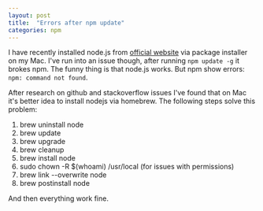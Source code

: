 ```yaml
---
layout: post
title:  "Errors after npm update"
categories: npm
---
```


I have recently installed node.js from <a href="https://nodejs.org" target="_blank">official website</a> via package installer on my Mac. I've run into an issue though, after running ``npm update -g`` it brokes npm. The funny thing is that node.js works. But npm show errors:
``npm: command not found``.

After research on github and stackoverflow issues I've found that on Mac it's better idea to install nodejs via homebrew.
The following steps solve this problem:

1. brew uninstall node
2. brew update
3. brew upgrade
4. brew cleanup
5. brew install node
6. sudo chown -R $(whoami) /usr/local (for issues with permissions)
7. brew link --overwrite node
8. brew postinstall node

And then everything work fine.
